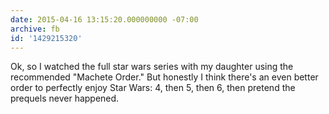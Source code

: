 ```yaml
---
date: 2015-04-16 13:15:20.000000000 -07:00
archive: fb
id: '1429215320'
---
```


Ok, so I watched the full star wars series with my daughter using the recommended "Machete Order." But honestly I think there's an even better order to perfectly enjoy Star Wars: 4, then 5, then 6, then pretend the prequels never happened.
